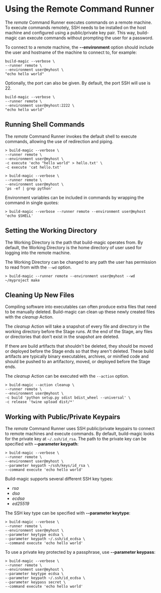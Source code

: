 # Using the Remote Command Runner

The *remote* Command Runner executes commands on a remote machine. To execute commands remotely, SSH needs to be installed on the host machine and configured using a public/private key pair. This way, build-magic can execute commands without prompting the user for a password.

To connect to a remote machine, the **--environment** option should include the user and hostname of the machine to connect to, for example:

```text
build-magic --verbose \
--runner remote \
--environment user@myhost \
"echo hello world"
```

Optionally, the port can also be given. By default, the port SSH will use is 22.

```text
build-magic --verbose \
--runner remote \
--environment user@myhost:2222 \
"echo hello world"
```

## Running Shell Commands

The *remote* Command Runner invokes the default shell to execute commands, allowing the use of redirection and piping.

```text
> build-magic --verbose \
--runner remote \
--environment user@myhost \
-c execute 'echo "hello world" > hello.txt' \
-c execute 'cat hello.txt'
```

```text
> build-magic --verbose \
--runner remote \
--environment user@myhost \
'ps -ef | grep python'
```

Environment variables can be included in commands by wrapping the command in single quotes:

```text
> build-magic --verbose --runner remote --environment user@myhost 'echo $SHELL'
```

## Setting the Working Directory

The Working Directory is the path that build-magic operates from. By default, the Working Directory is the home directory of user used for logging into the remote machine.

The Working Directory can be changed to any path the user has permission to read from with the `--wd` option.

```text
> build-magic --runner remote --environment user@myhost --wd ~/myproject make
```

## Cleaning Up New Files

Compiling software into executables can often produce extra files that need to be manually deleted. Build-magic can clean up these newly created files with the *cleanup* Action.

The *cleanup* Action will take a snapshot of every file and directory in the working directory before the Stage runs. At the end of the Stage, any files or directories that don't exist in the snapshot are deleted.

If there are build artifacts that shouldn't be deleted, they should be moved or deployed before the Stage ends so that they aren't deleted. These build artifacts are typically binary executables, archives, or minified code and should be pushed to an artifactory, moved, or deployed before the Stage ends.

The *cleanup* Action can be executed with the `--action` option.

```text
> build-magic --action cleanup \
--runner remote \
--environment user@myhost \
-c build 'python setup.py sdist bdist_wheel --universal' \
-c release 'twine upload dist/*'
```

## Working with Public/Private Keypairs

The *remote* Command Runner uses SSH public/private keypairs to connect to remote machines and execute commands. By default, build-magic looks for the private key at `~/.ssh/id_rsa`. The path to the private key can be specified with **--parameter keypath**:

```text
> build-magic --verbose \
--runner remote \
--environment user@myhost \
--parameter keypath ~/ssh/keys/id_rsa \
--command execute 'echo hello world'
```

Build-magic supports several different SSH key types:

* *rsa*
* *dsa*
* *ecdsa*
* *ed25519*

The SSH key type can be specified with **--parameter keytype**:

```text
> build-magic --verbose \
--runner remote \
--environment user@myhost \
--parameter keytype ecdsa \
--parameter keypath ~/.ssh/id_ecdsa \
--command execute 'echo hello world'
```

To use a private key protected by a passphrase, use **--parameter keypass**:

```text
> build-magic --verbose \
--runner remote \
--environment user@myhost \
--parameter keytype ecdsa \
--parameter keypath ~/.ssh/id_ecdsa \
--parameter keypass secret \
--command execute 'echo hello world'
```
